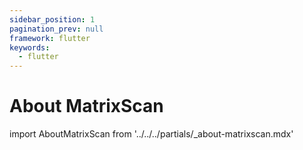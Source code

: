 ```yaml
---
sidebar_position: 1
pagination_prev: null
framework: flutter
keywords:
  - flutter
---
```


# About MatrixScan

import AboutMatrixScan from '../../../partials/_about-matrixscan.mdx'

<AboutMatrixScan />
